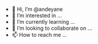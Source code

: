 - 👋 Hi, I’m @andeyane
- 👀 I’m interested in ...
- 🌱 I’m currently learning ...
- 💞️ I’m looking to collaborate on ...
- 📫 How to reach me ...

<!---
andeyane/andeyane is a ✨ special ✨ repository because its `README.md` (this file) appears on your GitHub profile.
You can click the Preview link to take a look at your changes.
--->
